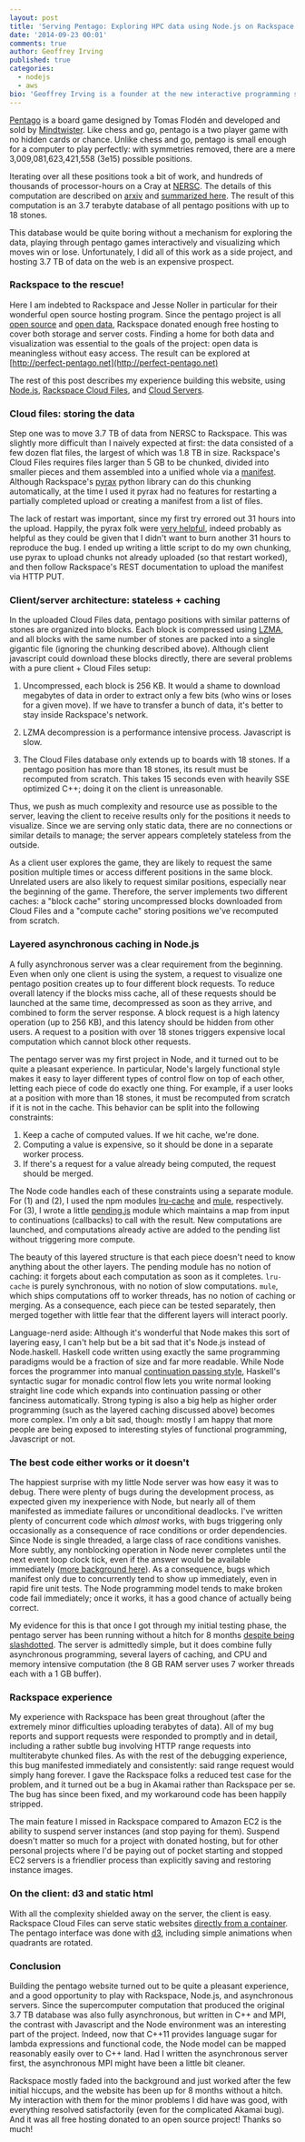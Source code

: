 ```yaml
---
layout: post
title: 'Serving Pentago: Exploring HPC data using Node.js on Rackspace'
date: '2014-09-23 00:01'
comments: true
author: Geoffrey Irving
published: true
categories:
  - nodejs
  - aws
bio: 'Geoffrey Irving is a founder at the new interactive programming startup Eddy Systems (http://eddy.systems). Previously, he worked at Pixar, D. E. Shaw Research, Weta Digital, and Otherlab doing high performance computing, computational physics, and computer graphics. He has degrees in mathematics and computer science from Caltech and Stanford, and received film credits on Ratatouille, Wall-E, Up, and Tintin.'
---
```


[Pentago](https://en.wikipedia.org/wiki/Pentago) is a board game designed by
Tomas Flodén and developed and sold by [Mindtwister](http://mindtwisterusa.com).
Like chess and go, pentago is a two player game with no hidden cards or chance.
Unlike chess and go, pentago is small enough for a computer to play perfectly:
with symmetries removed, there are a mere 3,009,081,623,421,558 (3e15) possible
positions.

<!-- more -->

Iterating over all these positions took a bit of work, and hundreds of thousands
of processor-hours on a Cray at [NERSC](http://nersc.gov).
The details of this computation are described on [arxiv](http://arxiv.org/abs/1404.0743)
and [summarized here](http://perfect-pentago.net/details.html).  The result of this
computation is an 3.7 terabyte database of all pentago positions with up to 18 stones.

This database would be quite boring without a mechanism for exploring the data, playing through
pentago games interactively and visualizing which moves win or lose.  Unfortunately, I did all
of this work as a side project, and hosting 3.7 TB of data on the web is an expensive prospect.

### Rackspace to the rescue!

Here I am indebted to Rackspace and Jesse Noller in particular for their wonderful open source
hosting program.  Since the pentago project is all [open source](https://github.com/girving/pentago)
and [open data](https://github.com/girving/pentago#data), Rackspace donated enough free hosting
to cover both storage and server costs.  Finding a home for both data and visualization was essential
to the goals of the project: open data is meaningless without easy access.  The result can be
explored at [http://perfect-pentago.net](http://perfect-pentago.net)

The rest of this post describes my experience building this website, using [Node.js](http://nodejs.org),
[Rackspace Cloud Files](http://www.rackspace.com/cloud/files), and
[Cloud Servers](http://www.rackspace.com/cloud/servers).

### Cloud files: storing the data

Step one was to move 3.7 TB of data from NERSC to Rackspace.  This was slightly more difficult than I
naively expected at first: the data consisted of a few dozen flat files, the largest of which was
1.8 TB in size.  Rackspace's Cloud Files requires files larger than 5 GB to be chunked, divided into
smaller pieces and them assembled into a unified whole via a
[manifest](http://docs.rackspace.com/files/api/v1/cf-devguide/content/Static_Large_Object-d1e2226.html).
Although Rackspace's [pyrax](https://github.com/rackspace/pyrax) python library can do this chunking
automatically, at the time I used it pyrax had no features for restarting a partially completed upload
or creating a manifest from a list of files.

The lack of restart was important, since my first try errored out 31 hours into the upload.
Happily, the pyrax folk were [very helpful](https://github.com/rackspace/pyrax/issues/266), indeed
probably as helpful as they could be given that I didn't want to burn another 31 hours to reproduce
the bug.  I ended up writing a little script to do my own chunking, use pyrax to upload chunks not
already uploaded (so that restart worked), and then follow Rackspace's REST documentation to upload
the manifest via HTTP PUT.

### Client/server architecture: stateless + caching

In the uploaded Cloud Files data, pentago positions with similar patterns of stones are organized into
blocks.  Each block is compressed using [LZMA](http://tukaani.org/xz), and all blocks with the same
number of stones are packed into a single gigantic file (ignoring the chunking described above).
Although client javascript could download these blocks directly, there are several problems with a
pure client + Cloud Files setup:

1. Uncompressed, each block is 256 KB.  It would a shame to download megabytes of data in order to
   extract only a few bits (who wins or loses for a given move).  If we have to transfer a bunch of
   data, it's better to stay inside Rackspace's network.

2. LZMA decompression is a performance intensive process.  Javascript is slow.

3. The Cloud Files database only extends up to boards with 18 stones.  If a pentago position has more
   than 18 stones, its result must be recomputed from scratch.  This takes 15 seconds even with heavily
   SSE optimized C++; doing it on the client is unreasonable.

Thus, we push as much complexity and resource use as possible to the server, leaving the client to
receive results only for the positions it needs to visualize.  Since we are serving only static
data, there are no connections or similar details to manage; the server appears completely stateless
from the outside.

As a client user explores the game, they are likely to request the same position multiple times or
access different positions in the same block.  Unrelated users are also likely to request similar
positions, especially near the beginning of the game.  Therefore, the server implements two different
caches: a "block cache" storing uncompressed blocks downloaded from Cloud Files and a "compute cache"
storing positions we've recomputed from scratch.

### Layered asynchronous caching in Node.js

A fully asynchronous server was a clear requirement from the beginning.  Even when only one client is
using the system, a request to visualize one pentago position creates up to four different block
requests.  To reduce overall latency if the blocks miss cache, all of these requests should be launched
at the same time, decompressed as soon as they arrive, and combined to form the server response.  A
block request is a high latency operation (up to 256 KB), and this latency should be hidden from other
users.  A request to a position with over 18 stones triggers expensive local computation which cannot
block other requests.

The pentago server was my first project in Node, and it turned out to be quite a pleasant experience.
In particular, Node's largely functional style makes it easy to layer different types of control flow
on top of each other, letting each piece of code do exactly one thing.  For example, if a user looks
at a position with more than 18 stones, it must be recomputed from scratch if it is not in the cache.
This behavior can be split into the following constraints:

1. Keep a cache of computed values.  If we hit cache, we're done.
2. Computing a value is expensive, so it should be done in a separate worker process.
3. If there's a request for a value already being computed, the request should be merged.

The Node code handles each of these constraints using a separate module.  For (1) and (2), I used
the npm modules [lru-cache](https://www.npmjs.org/package/lru-cache) and
[mule](https://www.npmjs.org/package/mule), respectively.  For (3), I wrote a little
[pending.js](https://github.com/girving/pentago/blob/master/web/pending.js) module which maintains
a map from input to continuations (callbacks) to call with the result.  New computations are launched,
and computations already active are added to the pending list without triggering more compute.

The beauty of this layered structure is that each piece doesn't need to know anything about the other
layers.  The pending module has no notion of caching: it forgets about each computation as soon as it
completes.  `lru-cache` is purely synchronous, with no notion of slow computations.  `mule`, which ships
computations off to worker threads, has no notion of caching or merging.  As a consequence, each piece
can be tested separately, then merged together with little fear that the different layers will interact
poorly.

Language-nerd aside: Although it's wonderful that Node makes this sort of layering easy, I can't help
but be a bit sad that it's Node.js instead of Node.haskell.  Haskell code written using exactly the same
programming paradigms would be a fraction of size and far more readable.  While Node forces the programmer
into manual [continuation passing style](http://en.wikipedia.org/wiki/Continuation-passing_style), Haskell's
syntactic sugar for monadic control flow lets you write normal looking straight line code
which expands into continuation passing or other fanciness automatically.  Strong typing is also a big help
as higher order programming (such as the layered caching discussed above) becomes more complex.  I'm only a
bit sad, though: mostly I am happy that more people are being exposed to interesting styles of functional
programming, Javascript or not.

### The best code either works or it doesn't

The happiest surprise with my little Node server was how easy it was to debug.  There were plenty of bugs
during the development process, as expected given my inexperience with Node, but nearly all of them manifested
as immediate failures or unconditional deadlocks.  I've written plenty of concurrent code which _almost_
works, with bugs triggering only occasionally as a consequence of race conditions or order dependencies.
Since Node is single threaded, a large class of race conditions vanishes.  More subtly, any nonblocking
operation in Node never completes until the next event loop clock tick, even if the answer would be available
immediately ([more background here](http://howtonode.org/understanding-process-next-tick)).  As a consequence,
bugs which manifest only due to concurrently tend to show up immediately, even in rapid fire unit tests.
The Node programming model tends to make broken code fail immediately; once it works, it has a good chance
of actually being correct.

My evidence for this is that once I got through my initial testing phase, the pentago server has been running
without a hitch for 8 months
[despite being slashdotted](http://tech.slashdot.org/story/14/01/23/1733250/pentago-is-a-first-player-win).
The server is admittedly simple, but it does combine fully asynchronous programming, several layers of caching,
and CPU and memory intensive computation (the 8 GB RAM server uses 7 worker threads each with a 1 GB buffer).

### Rackspace experience

My experience with Rackspace has been great throughout (after the extremely minor difficulties uploading
terabytes of data).  All of my bug reports and support requests were responded to promptly and in detail,
including a rather subtle bug involving HTTP range requests into multiterabyte chunked files.  As with the
rest of the debugging experience, this bug manifested immediately and consistently: said range request would
simply hang forever.  I gave the Rackspace folks a reduced test case for the problem, and it turned out be
a bug in Akamai rather than Rackspace per se.  The bug has since been fixed, and my workaround code has been
happily stripped.

The main feature I missed in Rackspace compared to Amazon EC2 is the ability to suspend server instances
(and stop paying for them).  Suspend doesn't matter so much for a project with donated hosting, but for
other personal projects where I'd be paying out of pocket starting and stopped EC2 servers is a friendlier
process than explicitly saving and restoring instance images.

### On the client: d3 and static html

With all the complexity shielded away on the server, the client is easy.  Rackspace Cloud Files
can serve static websites
[directly from a container](http://www.rackspace.com/blog/rackspace-cloud-files-how-to-create-a-static-website).
The pentago interface was done with [d3](http://d3js.org), including simple animations when quadrants are rotated.

### Conclusion

Building the pentago website turned out to be quite a pleasant experience, and a good opportunity to play with
Rackspace, Node.js, and asynchronous servers.  Since the supercomputer computation that produced the original
3.7 TB database was also fully asynchronous, but written in C++ and MPI, the contrast with Javascript and the
Node environment was an interesting part of the project.  Indeed, now that C++11 provides language sugar for
lambda expressions and functional code, the Node model can be mapped reasonably easily over to C++ land.  Had
I written the asynchronous server first, the asynchronous MPI might have been a little bit cleaner.

Rackspace mostly faded into the background and just worked after the few initial hiccups, and the website has
been up for 8 months without a hitch.  My interaction with them for the minor problems I did have was good,
with everything resolved satisfactorily (even for the complicated Akamai bug).  And it was all free hosting
donated to an open source project!  Thanks so much!
